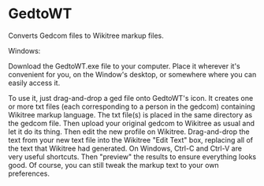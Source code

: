 # GedtoWT
Converts Gedcom files to Wikitree markup files.

Windows:

Download the GedtoWT.exe file to your computer.  Place it wherever it's convenient for you, on the Window's desktop, or somewhere where you can easily access it.  

To use it, just drag-and-drop a ged file onto GedtoWT's icon.  It creates one or more txt files (each corresponding to a person in the gedcom) containing Wikitree markup language.  The txt file(s) is placed in the same directory as the gedcom file.  Then upload your original gedcom to Wikitree as usual and let it do its thing.  Then edit the new profile on Wikitree.  Drag-and-drop the text from your new text file into the Wikitree "Edit Text" box, replacing all of the text that Wikitree had generated.  On Windows, Ctrl-C and Ctrl-V are very useful shortcuts.  Then "preview" the results to ensure everything looks good.  Of course, you can still tweak the markup text to your own preferences.
